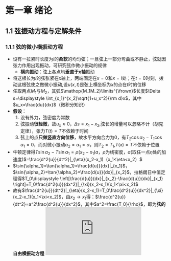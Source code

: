 # 第一章 绪论
## 1.1 弦振动方程与定解条件
### 1.1.1 弦的微小横振动方程
* 设有一拉紧时长度为$l$的**柔软**的均匀弦；一旦弦上一部分弯曲或不静止，弦就因张力作用出现振动，可研究弦作微小振动的规律
  * **横向振动**：弦上各点均**垂直于$x$轴**振动
* 将这根长为$l$的弦张紧在$x$轴上，两端固定在$x=0$和$x=l$处；在$t=0$时刻，拨动这根弦使之做微小振动,设$u(x,t)$是弦上横坐标为$x$的点在$t$时的位移
* 任取两点$M_1$与$M_2$，其弧$\mathop{M_1M_2}\limits^{\frown}$长度$\Delta s=\displaystyle \int_{x_1}^{x_2}\sqrt{1+u_x^2}{\rm d}x$，其中$u_x=\frac{du}{dx}$（微积分知识）
* **假设**：
    1. 没有外力，弦密度为常数
    2. 弦振动**很轻微**，故$u_x\approx0$，$\Delta s=x_1-x_2$,弦长的增量可以忽略不计（胡克定律），张力$T(t)=T$不依赖于时间
    3. 弦上的点**只做竖直方向位移**，故水平方向合力为0，有$T_2\cos{\alpha_2}-T_1\cos{\alpha_1}=0$，而对微小振动$\alpha_2=\alpha_1=\alpha$，则$T_2=T_1$,$T(x)=T$不依赖于位置
* 牛顿定律得$T\sin{\alpha_2}-T\sin{\alpha_1}=\rho(x_2-x_1)a$，$\rho$为线密度，$a$(取任一点$\eta$处的加速度)$=\frac{d^2{u}}{dt^2}|_{\eta}(x_2-x_1)（x_1<\eta<x_2）$
* $\sin{\alpha_1}=\tan{\alpha_1}=\frac{d{u}}{dx}|_{x_1}$，$\sin{\alpha_2}=\tan{\alpha_2}=\frac{d{u}}{dx}|_{x_2}$，拉格朗日中值定理得$T_0\displaystyle \left[\frac{d{u}}{dx}|_{x_2}-\frac{d{u}}{dx}|_{x_1} \right]=T_0\frac{d^2{u}}{dx^2}|_{\xi}(x_2-x_1)(x_1<\xi<x_2)$
* 故有$\frac{d^2{u}}{dt^2}|_{\eta}(x_2-x_1)=T_0\frac{d^2{u}}{dx^2}|_{\xi}(x_2-x_1)(x_1<\xi<x_2)$，由$x_2 \rightarrow x_1$得：$\frac{d^2{u}}{dt^2}=a^2\frac{d^2{u}}{dx^2}$，其中$a^2=\frac{T_0}{\rho}$，即为**弦的自由横振动方程**
![](http://latex.codecogs.com/svg.latex?$x_2$)
